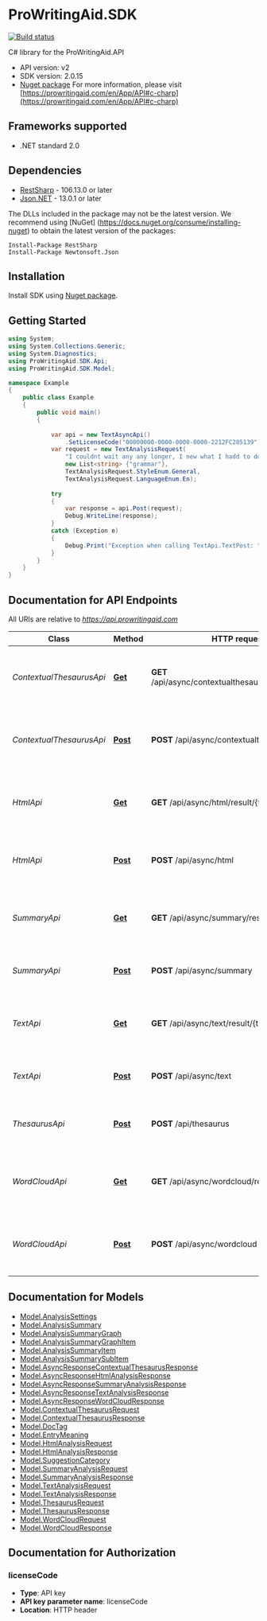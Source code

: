 # ProWritingAid.SDK

[![Build status](https://ci.appveyor.com/api/projects/status/uw618e4sbv978jwg?svg=true)](https://ci.appveyor.com/project/prowriting/prowritingaid-csharp)

C# library for the ProWritingAid.API

- API version: v2
- SDK version: 2.0.15
- [Nuget package](https://www.nuget.org/packages/ProWritingAid.SDK/)
For more information, please visit [https://prowritingaid.com/en/App/API#c-charp](https://prowritingaid.com/en/App/API#c-charp)

## Frameworks supported
- .NET standard 2.0

## Dependencies
- [RestSharp](https://www.nuget.org/packages/RestSharp) - 106.13.0 or later
- [Json.NET](https://www.nuget.org/packages/Newtonsoft.Json/) - 13.0.1 or later

The DLLs included in the package may not be the latest version. We recommend using [NuGet] (https://docs.nuget.org/consume/installing-nuget) to obtain the latest version of the packages:
```
Install-Package RestSharp
Install-Package Newtonsoft.Json
```

## Installation
Install SDK using [Nuget package](https://www.nuget.org/packages/ProWritingAid.SDK/).

## Getting Started

```csharp
using System;
using System.Collections.Generic;
using System.Diagnostics;
using ProWritingAid.SDK.Api;
using ProWritingAid.SDK.Model;

namespace Example
{
    public class Example
    {
        public void main()
        {
                
            var api = new TextAsyncApi()
                .SetLicenseCode("00000000-0000-0000-0000-2212FC205139");
            var request = new TextAnalysisRequest(
                "I couldnt wait any any longer, I new what I hadd to do",
                new List<string> {"grammar"},
                TextAnalysisRequest.StyleEnum.General,
                TextAnalysisRequest.LanguageEnum.En); 
    
            try
            {
                var response = api.Post(request);
                Debug.WriteLine(response);
            }
            catch (Exception e)
            {
                Debug.Print("Exception when calling TextApi.TextPost: " + e.Message );
            }
        }
    }
}
```

<a name="documentation-for-api-endpoints"></a>
## Documentation for API Endpoints

All URIs are relative to *https://api.prowritingaid.com*

Class | Method | HTTP request | Description
------------ | ------------- | ------------- | -------------
*ContextualThesaurusApi* | [**Get**](docs/ContextualThesaurusApi.md#get) | **GET** /api/async/contextualthesaurus/result/{taskId} | Tries to get the result of a request using the task id of the request
*ContextualThesaurusApi* | [**Post**](docs/ContextualThesaurusApi.md#post) | **POST** /api/async/contextualthesaurus | Analyses text and returns contextual thesaurus entries
*HtmlApi* | [**Get**](docs/HtmlApi.md#get) | **GET** /api/async/html/result/{taskId} | Tries to get the result of a request using the task id of the request
*HtmlApi* | [**Post**](docs/HtmlApi.md#post) | **POST** /api/async/html | Analyses HTML and adds suggestion tags to it
*SummaryApi* | [**Get**](docs/SummaryApi.md#get) | **GET** /api/async/summary/result/{taskId} | Tries to get the result of a request using the task id of the request
*SummaryApi* | [**Post**](docs/SummaryApi.md#post) | **POST** /api/async/summary | Gets the summary analysis of a document
*TextApi* | [**Get**](docs/TextApi.md#get) | **GET** /api/async/text/result/{taskId} | Tries to get the result of a request using the task id of the request
*TextApi* | [**Post**](docs/TextApi.md#post) | **POST** /api/async/text | Analyses text and returns tags for it
*ThesaurusApi* | [**Post**](docs/ThesaurusApi.md#post) | **POST** /api/thesaurus | Returns the thesaurus entries for a specific word
*WordCloudApi* | [**Get**](docs/WordCloudApi.md#get) | **GET** /api/async/wordcloud/result/{taskId} | Tries to get the result of a request using the task id of the request
*WordCloudApi* | [**Post**](docs/WordCloudApi.md#post) | **POST** /api/async/wordcloud | Analyses text and returns a word cloud (as an image)


<a name="documentation-for-models"></a>
## Documentation for Models

 - [Model.AnalysisSettings](docs/AnalysisSettings.md)
 - [Model.AnalysisSummary](docs/AnalysisSummary.md)
 - [Model.AnalysisSummaryGraph](docs/AnalysisSummaryGraph.md)
 - [Model.AnalysisSummaryGraphItem](docs/AnalysisSummaryGraphItem.md)
 - [Model.AnalysisSummaryItem](docs/AnalysisSummaryItem.md)
 - [Model.AnalysisSummarySubItem](docs/AnalysisSummarySubItem.md)
 - [Model.AsyncResponseContextualThesaurusResponse](docs/AsyncResponseContextualThesaurusResponse.md)
 - [Model.AsyncResponseHtmlAnalysisResponse](docs/AsyncResponseHtmlAnalysisResponse.md)
 - [Model.AsyncResponseSummaryAnalysisResponse](docs/AsyncResponseSummaryAnalysisResponse.md)
 - [Model.AsyncResponseTextAnalysisResponse](docs/AsyncResponseTextAnalysisResponse.md)
 - [Model.AsyncResponseWordCloudResponse](docs/AsyncResponseWordCloudResponse.md)
 - [Model.ContextualThesaurusRequest](docs/ContextualThesaurusRequest.md)
 - [Model.ContextualThesaurusResponse](docs/ContextualThesaurusResponse.md)
 - [Model.DocTag](docs/DocTag.md)
 - [Model.EntryMeaning](docs/EntryMeaning.md)
 - [Model.HtmlAnalysisRequest](docs/HtmlAnalysisRequest.md)
 - [Model.HtmlAnalysisResponse](docs/HtmlAnalysisResponse.md)
 - [Model.SuggestionCategory](docs/SuggestionCategory.md)
 - [Model.SummaryAnalysisRequest](docs/SummaryAnalysisRequest.md)
 - [Model.SummaryAnalysisResponse](docs/SummaryAnalysisResponse.md)
 - [Model.TextAnalysisRequest](docs/TextAnalysisRequest.md)
 - [Model.TextAnalysisResponse](docs/TextAnalysisResponse.md)
 - [Model.ThesaurusRequest](docs/ThesaurusRequest.md)
 - [Model.ThesaurusResponse](docs/ThesaurusResponse.md)
 - [Model.WordCloudRequest](docs/WordCloudRequest.md)
 - [Model.WordCloudResponse](docs/WordCloudResponse.md)


<a name="documentation-for-authorization"></a>
## Documentation for Authorization

<a name="licenseCode"></a>
### licenseCode

- **Type**: API key
- **API key parameter name**: licenseCode
- **Location**: HTTP header

